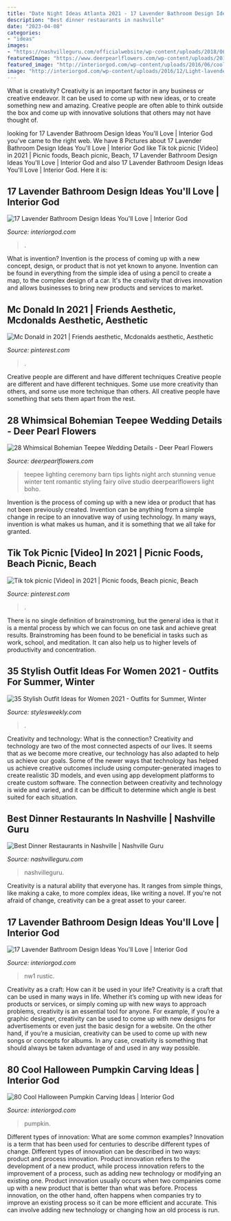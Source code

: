 ```yaml
---
title: "Date Night Ideas Atlanta 2021 - 17 Lavender Bathroom Design Ideas You&#039;ll Love"
description: "Best dinner restaurants in nashville"
date: "2023-04-08"
categories:
- "ideas"
images:
- "https://nashvilleguru.com/officialwebsite/wp-content/uploads/2018/06/dinner-restaurants-1200x533.jpg"
featuredImage: "https://www.deerpearlflowers.com/wp-content/uploads/2015/03/teepee-wedding-ceremony-with-bistrolights.jpg"
featured_image: "http://interiorgod.com/wp-content/uploads/2016/06/coolest-Halloween-pumpkin-carving-ideas.jpg"
image: "http://interiorgod.com/wp-content/uploads/2016/12/Light-lavender-bathroom.jpg"
---
```



What is creativity?
Creativity is an important factor in any business or creative endeavor. It can be used to come up with new ideas, or to create something new and amazing. Creative people are often able to think outside the box and come up with innovative solutions that others may not have thought of.

	

		
looking for 17 Lavender Bathroom Design Ideas You&#039;ll Love | Interior God you've came to the right web. We have 8 Pictures about 17 Lavender Bathroom Design Ideas You&#039;ll Love | Interior God like Tik tok picnic [Video] in 2021 | Picnic foods, Beach picnic, Beach, 17 Lavender Bathroom Design Ideas You&#039;ll Love | Interior God and also 17 Lavender Bathroom Design Ideas You&#039;ll Love | Interior God. Here it is:
		
    
## 17 Lavender Bathroom Design Ideas You&#039;ll Love | Interior God

<img loading=lazy src="https://www.interiorgod.com/wp-content/uploads/2016/12/Lavender-Bathroom-Decoration.jpg" onerror="this.onerror=null;this.src='https://tse1.mm.bing.net/th?id=OIP.jK90rO-3m8yLvaHQjAL8hwHaJ5&amp;pid=15.1';" alt="17 Lavender Bathroom Design Ideas You&#039;ll Love | Interior God">

_Source: interiorgod.com_

>. 

	

What is invention?
Invention is the process of coming up with a new concept, design, or product that is not yet known to anyone. Invention can be found in everything from the simple idea of using a pencil to create a map, to the complex design of a car. It's the creativity that drives innovation and allows businesses to bring new products and services to market.

    
## Mc Donald In 2021 | Friends Aesthetic, Mcdonalds Aesthetic, Aesthetic

<img loading=lazy src="https://i.pinimg.com/736x/23/bb/6a/23bb6a74d1e034c43cb6d1d7d8a4dcec.jpg" onerror="this.onerror=null;this.src='https://tse4.mm.bing.net/th?id=OIP.4K67gQjckNw2iLWy0xpTNgHaNK&amp;pid=15.1';" alt="Mc Donald in 2021 | Friends aesthetic, Mcdonalds aesthetic, Aesthetic">

_Source: pinterest.com_

>. 

	

Creative people are different and have different techniques
Creative people are different and have different techniques. Some use more creativity than others, and some use more technique than others. All creative people have something that sets them apart from the rest.

    
## 28 Whimsical Bohemian Teepee Wedding Details - Deer Pearl Flowers

<img loading=lazy src="https://www.deerpearlflowers.com/wp-content/uploads/2015/03/teepee-wedding-ceremony-with-bistrolights.jpg" onerror="this.onerror=null;this.src='https://tse2.mm.bing.net/th?id=OIP.aicgUOvZrS72uLo9NCNHugHaLH&amp;pid=15.1';" alt="28 Whimsical Bohemian Teepee Wedding Details - Deer Pearl Flowers">

_Source: deerpearlflowers.com_

>teepee lighting ceremony barn tips lights night arch stunning venue winter tent romantic styling fairy olive studio deerpearlflowers light boho. 

	

Invention is the process of coming up with a new idea or product that has not been previously created. Invention can be anything from a simple change in recipe to an innovative way of using technology. In many ways, invention is what makes us human, and it is something that we all take for granted.

    
## Tik Tok Picnic [Video] In 2021 | Picnic Foods, Beach Picnic, Beach

<img loading=lazy src="https://i.pinimg.com/736x/58/f8/8d/58f88da1431eed045885b882190b06fd.jpg" onerror="this.onerror=null;this.src='https://tse3.mm.bing.net/th?id=OIP.wik421sHnt_CGr6y8_hylQHaNK&amp;pid=15.1';" alt="Tik tok picnic [Video] in 2021 | Picnic foods, Beach picnic, Beach">

_Source: pinterest.com_

>. 

	

There is no single definition of brainstroming, but the general idea is that it is a mental process by which we can focus on one task and achieve great results. Brainstroming has been found to be beneficial in tasks such as work, school, and meditation. It can also help us to higher levels of productivity and concentration.

    
## 35 Stylish Outfit Ideas For Women 2021 - Outfits For Summer, Winter

<img loading=lazy src="https://stylesweekly.com/wp-content/uploads/2016/12/Trendy-Outfit-Ideas_06.jpg" onerror="this.onerror=null;this.src='https://tse1.mm.bing.net/th?id=OIP.WanOjq0jRzrHdr-B8G0QNwHaOn&amp;pid=15.1';" alt="35 Stylish Outfit Ideas for Women 2021 - Outfits for Summer, Winter">

_Source: stylesweekly.com_

>. 

	

Creativity and technology: What is the connection?
Creativity and technology are two of the most connected aspects of our lives. It seems that as we become more creative, our technology has also adapted to help us achieve our goals. Some of the newer ways that technology has helped us achieve creative outcomes include using computer-generated images to create realistic 3D models, and even using app development platforms to create custom software. The connection between creativity and technology is wide and varied, and it can be difficult to determine which angle is best suited for each situation.

    
## Best Dinner Restaurants In Nashville | Nashville Guru

<img loading=lazy src="https://nashvilleguru.com/officialwebsite/wp-content/uploads/2018/06/dinner-restaurants-1200x533.jpg" onerror="this.onerror=null;this.src='https://tse2.mm.bing.net/th?id=OIP.DIBTJblHSxPrHEL2CKfSPAHaDS&amp;pid=15.1';" alt="Best Dinner Restaurants in Nashville | Nashville Guru">

_Source: nashvilleguru.com_

>nashvilleguru. 

	

Creativity is a natural ability that everyone has. It ranges from simple things, like making a cake, to more complex ideas, like writing a novel. If you're not afraid of change, creativity can be a great asset to your career.

    
## 17 Lavender Bathroom Design Ideas You&#039;ll Love | Interior God

<img loading=lazy src="http://interiorgod.com/wp-content/uploads/2016/12/Light-lavender-bathroom.jpg" onerror="this.onerror=null;this.src='https://tse4.mm.bing.net/th?id=OIP.mfgzjqc-_z-huscgRNm3HgHaLH&amp;pid=15.1';" alt="17 Lavender Bathroom Design Ideas You&#039;ll Love | Interior God">

_Source: interiorgod.com_

>nw1 rustic. 

	

Creativity as a craft: How can it be used in your life?
Creativity is a craft that can be used in many ways in life. Whether it’s coming up with new ideas for products or services, or simply coming up with new ways to approach problems, creativity is an essential tool for anyone. For example, if you’re a graphic designer, creativity can be used to come up with new designs for advertisements or even just the basic design for a website. On the other hand, if you’re a musician, creativity can be used to come up with new songs or concepts for albums. In any case, creativity is something that should always be taken advantage of and used in any way possible.

    
## 80 Cool Halloween Pumpkin Carving Ideas | Interior God

<img loading=lazy src="http://interiorgod.com/wp-content/uploads/2016/06/coolest-Halloween-pumpkin-carving-ideas.jpg" onerror="this.onerror=null;this.src='https://tse1.mm.bing.net/th?id=OIP.E8YPwaYGYBY6kd8VM63CNgHaKt&amp;pid=15.1';" alt="80 Cool Halloween Pumpkin Carving Ideas | Interior God">

_Source: interiorgod.com_

>pumpkin. 

	

Different types of innovation: What are some common examples?
Innovation is a term that has been used for centuries to describe different types of change. Different types of innovation can be described in two ways: product and process innovation. Product innovation refers to the development of a new product, while process innovation refers to the improvement of a process, such as adding new technology or modifying an existing one. 
Product innovation usually occurs when two companies come up with a new product that is better than what was before. Process innovation, on the other hand, often happens when companies try to improve an existing process so it can be more efficient and accurate. This can involve adding new technology or changing how an old process is run.


